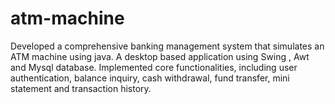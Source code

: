 # atm-machine
Developed a comprehensive banking management system that simulates an ATM machine using java. A desktop based application using Swing , Awt and Mysql database. Implemented core functionalities, including user authentication, balance inquiry, cash withdrawal, fund transfer, mini statement and transaction history.
